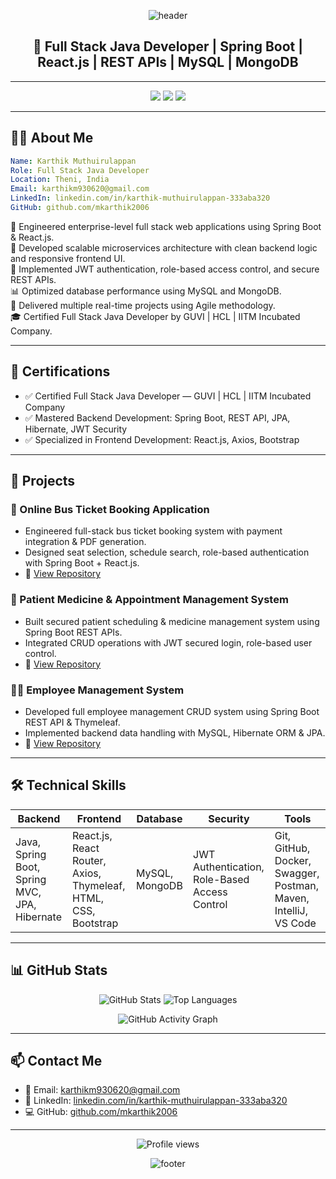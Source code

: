 
<p align="center">
  <img src="https://capsule-render.vercel.app/api?type=waving&color=0:4b6cb7,100:182848&height=200&section=header&text=Hi%20I'm%20Karthik%20Muthuirulappan%20👋&fontSize=35&fontColor=ffffff" alt="header">
</p>

<h2 align="center">🚀 Full Stack Java Developer | Spring Boot | React.js | REST APIs | MySQL | MongoDB</h2>

---

<p align="center">
  <a href="mailto:karthikm930620@gmail.com"><img src="https://img.shields.io/badge/Email-D14836?style=for-the-badge&logo=gmail&logoColor=white"></a>
  <a href="https://www.linkedin.com/in/karthik-muthuirulappan-333aba320/"><img src="https://img.shields.io/badge/LinkedIn-0A66C2?style=for-the-badge&logo=linkedin&logoColor=white"></a>
  <a href="https://github.com/mkarthik2006"><img src="https://img.shields.io/badge/GitHub-100000?style=for-the-badge&logo=github&logoColor=white"></a>
</p>

---

## 👨‍💻 About Me

```yaml
Name: Karthik Muthuirulappan
Role: Full Stack Java Developer
Location: Theni, India
Email: karthikm930620@gmail.com
LinkedIn: linkedin.com/in/karthik-muthuirulappan-333aba320
GitHub: github.com/mkarthik2006
```

🎯 Engineered enterprise-level full stack web applications using Spring Boot & React.js.  
🔧 Developed scalable microservices architecture with clean backend logic and responsive frontend UI.  
🔐 Implemented JWT authentication, role-based access control, and secure REST APIs.  
📊 Optimized database performance using MySQL and MongoDB.  
🚀 Delivered multiple real-time projects using Agile methodology.  
🎓 Certified Full Stack Java Developer by GUVI | HCL | IITM Incubated Company.

---

## 💼 Certifications

- ✅ Certified Full Stack Java Developer — GUVI | HCL | IITM Incubated Company
- ✅ Mastered Backend Development: Spring Boot, REST API, JPA, Hibernate, JWT Security
- ✅ Specialized in Frontend Development: React.js, Axios, Bootstrap

---

## 🚀 Projects

### 🚌 Online Bus Ticket Booking Application  
- Engineered full-stack bus ticket booking system with payment integration & PDF generation.
- Designed seat selection, schedule search, role-based authentication with Spring Boot + React.js.
- 🔗 [View Repository](https://github.com/mkarthik2006/Bus_Ticket_Booking_Application_Project_3)

### 🏥 Patient Medicine & Appointment Management System  
- Built secured patient scheduling & medicine management system using Spring Boot REST APIs.
- Integrated CRUD operations with JWT secured login, role-based user control.
- 🔗 [View Repository](https://github.com/mkarthik2006/Patient_Medicine_AppointmentSystem_Application_Project_2)

### 👨‍💼 Employee Management System  
- Developed full employee management CRUD system using Spring Boot REST API & Thymeleaf.
- Implemented backend data handling with MySQL, Hibernate ORM & JPA.
- 🔗 [View Repository](https://github.com/mkarthik2006/Employee_Management_Application_Project_1)

---

## 🛠 Technical Skills

| Backend  | Frontend | Database | Security | Tools |
| -------- | -------- | -------- | -------- | -------- |
| Java, Spring Boot, Spring MVC, JPA, Hibernate | React.js, React Router, Axios, Thymeleaf, HTML, CSS, Bootstrap | MySQL, MongoDB | JWT Authentication, Role-Based Access Control | Git, GitHub, Docker, Swagger, Postman, Maven, IntelliJ, VS Code |

---

## 📊 GitHub Stats

<p align="center">
  <img src="https://github-readme-stats.vercel.app/api?username=mkarthik2006&show_icons=true&theme=radical" alt="GitHub Stats" />
  <img src="https://github-readme-stats.vercel.app/api/top-langs/?username=mkarthik2006&layout=compact&theme=radical" alt="Top Languages" />
</p>

<p align="center">
  <img src="https://github-readme-activity-graph.vercel.app/graph?username=mkarthik2006&theme=radical" alt="GitHub Activity Graph" />
</p>

---

## 📫 Contact Me

- 📧 Email: karthikm930620@gmail.com  
- 🔗 LinkedIn: [linkedin.com/in/karthik-muthuirulappan-333aba320](https://www.linkedin.com/in/karthik-muthuirulappan-333aba320/)  
- 💻 GitHub: [github.com/mkarthik2006](https://github.com/mkarthik2006)

---

<p align="center">
  <img src="https://komarev.com/ghpvc/?username=mkarthik2006&label=Profile%20views&color=0e75b6&style=flat" alt="Profile views" />
</p>

<p align="center">
  <img src="https://capsule-render.vercel.app/api?type=waving&color=0:182848,100:4b6cb7&height=150&section=footer&text=Thanks%20for%20visiting!&fontColor=ffffff" alt="footer">
</p>
